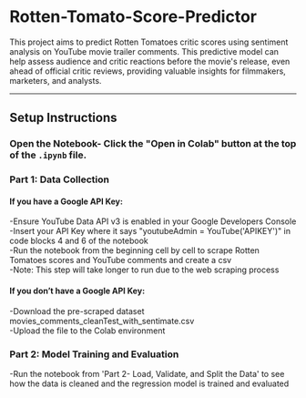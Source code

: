 # Rotten-Tomato-Score-Predictor

This project aims to predict Rotten Tomatoes critic scores using sentiment analysis on YouTube movie trailer comments. This predictive model can help assess audience and critic reactions before the movie's release, even ahead of official critic reviews, providing valuable insights for filmmakers, marketers, and analysts.

---
## Setup Instructions

### Open the Notebook- Click the "Open in Colab" button at the top of the `.ipynb` file.

### Part 1: Data Collection

#### If you have a Google API Key:
-Ensure YouTube Data API v3 is enabled in your Google Developers Console<br>
-Insert your API Key where it says "youtubeAdmin = YouTube('APIKEY')" in code blocks 4 and 6 of the notebook<br>
-Run the notebook from the beginning cell by cell to scrape Rotten Tomatoes scores and YouTube comments and create a csv<br>
-Note: This step will take longer to run due to the web scraping process<br>
#### If you don’t have a Google API Key:
-Download the pre-scraped dataset movies_comments_cleanTest_with_sentimate.csv<br>
-Upload the file to the Colab environment<br>

### Part 2: Model Training and Evaluation

-Run the notebook from 'Part 2- Load, Validate, and Split the Data' to see how the data is cleaned and the regression model is trained and evaluated
